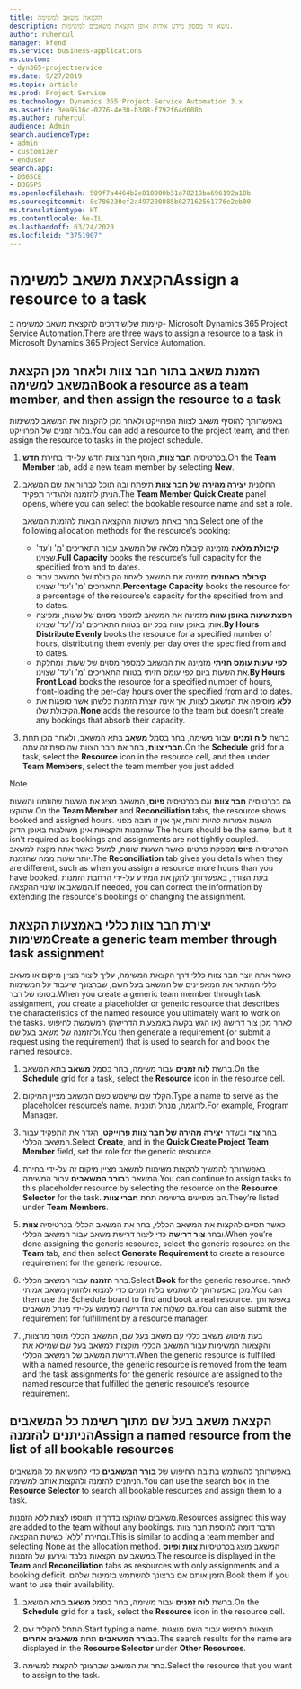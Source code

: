 ```yaml
---
title: הקצאת משאב למשימה
description: נושא זה מספק מידע אודות אופן הקצאת משאבים למשימות.
author: ruhercul
manager: kfend
ms.service: business-applications
ms.custom:
- dyn365-projectservice
ms.date: 9/27/2019
ms.topic: article
ms.prod: Project Service
ms.technology: Dynamics 365 Project Service Automation 3.x
ms.assetid: 3ea9516c-0276-4e30-b308-f792f64d608b
ms.author: ruhercul
audience: Admin
search.audienceType:
- admin
- customizer
- enduser
search.app:
- D365CE
- D365PS
ms.openlocfilehash: 509f7a4464b2e810900b31a78219ba696192a18b
ms.sourcegitcommit: 8c786230ef2a497280885b827162561776e2eb00
ms.translationtype: HT
ms.contentlocale: he-IL
ms.lasthandoff: 03/24/2020
ms.locfileid: "3751907"
---
```

# <a name="assign-a-resource-to-a-task"></a><span data-ttu-id="59f67-103">הקצאת משאב למשימה</span><span class="sxs-lookup"><span data-stu-id="59f67-103">Assign a resource to a task</span></span>

<span data-ttu-id="59f67-104">קיימות שלוש דרכים להקצאת משאב למשימה ב- Microsoft Dynamics 365 Project Service Automation.</span><span class="sxs-lookup"><span data-stu-id="59f67-104">There are three ways to assign a resource to a task in Microsoft Dynamics 365 Project Service Automation.</span></span>

## <a name="book-a-resource-as-a-team-member-and-then-assign-the-resource-to-a-task"></a><span data-ttu-id="59f67-105">הזמנת משאב בתור חבר צוות ולאחר מכן הקצאת המשאב למשימה</span><span class="sxs-lookup"><span data-stu-id="59f67-105">Book a resource as a team member, and then assign the resource to a task</span></span>

<span data-ttu-id="59f67-106">באפשרותך להוסיף משאב לצוות הפרוייקט ולאחר מכן להקצות את המשאב למשימות בלוח זמנים של הפרוייקט.</span><span class="sxs-lookup"><span data-stu-id="59f67-106">You can add a resource to the project team, and then assign the resource to tasks in the project schedule.</span></span>

1. <span data-ttu-id="59f67-107">בכרטיסיה **חבר צוות**, הוסף חבר צוות חדש על-ידי בחירת **חדש**.</span><span class="sxs-lookup"><span data-stu-id="59f67-107">On the **Team Member** tab, add a new team member by selecting **New**.</span></span> 

2. <span data-ttu-id="59f67-108">החלונית **יצירה מהירה של חבר צוות** תיפתח ובה תוכל לבחור את שם המשאב הניתן להזמנה ולהגדיר תפקיד.</span><span class="sxs-lookup"><span data-stu-id="59f67-108">The **Team Member Quick Create** panel opens, where you can select the bookable resource name and set a role.</span></span> 

    <span data-ttu-id="59f67-109">בחר באחת משיטות ההקצאה הבאות להזמנת המשאב:</span><span class="sxs-lookup"><span data-stu-id="59f67-109">Select one of the following allocation methods for the resource’s booking:</span></span>

    - <span data-ttu-id="59f67-110">**קיבולת מלאה** מזמינה קיבולת מלאה של המשאב עבור התאריכים 'מ' ו'עד' שצוינו.</span><span class="sxs-lookup"><span data-stu-id="59f67-110">**Full Capacity** books the resource’s full capacity for the specified from and to dates.</span></span>
    - <span data-ttu-id="59f67-111">**קיבולת באחוזים** מזמינה את המשאב לאחוז הקיבולת של המשאב עבור התאריכים 'מ' ו'עד' שצוינו.</span><span class="sxs-lookup"><span data-stu-id="59f67-111">**Percentage Capacity** books the resource for a percentage of the resource's capacity for the specified from and to dates.</span></span>
    - <span data-ttu-id="59f67-112">**‏‫הפצת שעות באופן שווה‬** מזמינה את המשאב למספר מסוים של שעות, ומפיצה אותן באופן שווה בכל יום בטווח התאריכים 'מ'/'עד' שצוינו.</span><span class="sxs-lookup"><span data-stu-id="59f67-112">**By Hours Distribute Evenly** books the resource for a specified number of hours, distributing them evenly per day over the specified from and to dates.</span></span>
    - <span data-ttu-id="59f67-113">**לפי ‏‫שעות עומס חזיתי‬** מזמינה את המשאב למספר מסוים של שעות, ומחלקת את השעות ביום לפי עומס חזיתי בטווח התאריכים 'מ' ו'עד' שצוינו.</span><span class="sxs-lookup"><span data-stu-id="59f67-113">**By Hours Front Load** books the resource for a specified number of hours, front-loading the per-day hours over the specified from and to dates.</span></span>
    - <span data-ttu-id="59f67-114">**ללא** מוסיפה את המשאב לצוות, אך אינה יוצרת הזמנות כלשהן אשר סופגות את הקיבולת שלו.</span><span class="sxs-lookup"><span data-stu-id="59f67-114">**None** adds the resource to the team but doesn’t create any bookings that absorb their capacity.</span></span>

3. <span data-ttu-id="59f67-115">ברשת **לוח זמנים** עבור משימה, בחר בסמל **משאב** בתא המשאב, ולאחר מכן תחת **חברי צוות**, בחר את חבר הצוות שהוספת זה עתה.</span><span class="sxs-lookup"><span data-stu-id="59f67-115">On the **Schedule** grid for a task, select the **Resource** icon in the resource cell, and then under **Team Members**, select the team member you just added.</span></span> 

> [!NOTE]
> <span data-ttu-id="59f67-116">גם בכרטיסיה **חבר צוות** וגם בכרטיסיה **פיוס**, המשאב מציג את השעות שהוזמנו והשעות שהוקצו.</span><span class="sxs-lookup"><span data-stu-id="59f67-116">On the **Team Member** and **Reconciliation** tabs, the resource shows booked and assigned hours.</span></span> <span data-ttu-id="59f67-117">השעות אמורות להיות זהות, אך אין זו חובה מפני שהזמנות והקצאות אינן משולבות באופן הדוק.</span><span class="sxs-lookup"><span data-stu-id="59f67-117">The hours should be the same, but it isn't required as bookings and assignments are not tightly coupled.</span></span> <span data-ttu-id="59f67-118">הכרטיסיה **פיוס** מספקת פרטים כאשר השעות שונות, למשל כאשר אתה מקצה למשאב יותר שעות ממה שהזמנת.</span><span class="sxs-lookup"><span data-stu-id="59f67-118">The **Reconciliation** tab gives you details when they are different, such as when you assign a resource more hours than you have booked.</span></span> <span data-ttu-id="59f67-119">בעת הצורך, באפשרותך לתקן את המידע על-ידי הרחבת הזמנות המשאב או שינוי ההקצאה.</span><span class="sxs-lookup"><span data-stu-id="59f67-119">If needed, you can correct the information by extending the resource's bookings or changing the assignment.</span></span>

## <a name="create-a-generic-team-member-through-task-assignment"></a><span data-ttu-id="59f67-120">יצירת חבר צוות כללי באמצעות הקצאת משימות</span><span class="sxs-lookup"><span data-stu-id="59f67-120">Create a generic team member through task assignment</span></span>

<span data-ttu-id="59f67-121">כאשר אתה יוצר חבר צוות כללי דרך הקצאת המשימה, עליך ליצור מציין מיקום או משאב כללי המתאר את המאפיינים של המשאב בעל השם, שברצונך שיעבוד על המשימות בסופו של דבר.</span><span class="sxs-lookup"><span data-stu-id="59f67-121">When you create a generic team member through task assignment, you create a placeholder or generic resource that describes the characteristics of the named resource you ultimately want to work on the tasks.</span></span> <span data-ttu-id="59f67-122">לאחר מכן צור דרישה (או הגש בקשה באמצעות הדרישה) המשמשת לחיפוש ולהזמנה של משאב בעל שם.</span><span class="sxs-lookup"><span data-stu-id="59f67-122">You then generate a requirement (or submit a request using the requirement) that is used to search for and book the named resource.</span></span>

1. <span data-ttu-id="59f67-123">ברשת **לוח זמנים** עבור משימה, בחר בסמל **משאב** בתא המשאב.</span><span class="sxs-lookup"><span data-stu-id="59f67-123">On the **Schedule** grid for a task, select the **Resource** icon in the resource cell.</span></span>

2. <span data-ttu-id="59f67-124">הקלד שם שישמש כשם המשאב מציין המיקום.</span><span class="sxs-lookup"><span data-stu-id="59f67-124">Type a name to serve as the placeholder resource’s name.</span></span> <span data-ttu-id="59f67-125">לדוגמה, מנהל תוכנית.</span><span class="sxs-lookup"><span data-stu-id="59f67-125">For example, Program Manager.</span></span>

3. <span data-ttu-id="59f67-126">בחר **צור** ובשדה **יצירה מהירה של חבר צוות פרוייקט**, הגדר את התפקיד עבור המשאב הכללי.</span><span class="sxs-lookup"><span data-stu-id="59f67-126">Select **Create**, and in the **Quick Create Project Team Member** field, set the role for the generic resource.</span></span>

4. <span data-ttu-id="59f67-127">באפשרותך להמשיך להקצות משימות למשאב מציין מיקום זה על-ידי בחירת המשאב ב**בורר המשאבים** עבור המשימה.</span><span class="sxs-lookup"><span data-stu-id="59f67-127">You can continue to assign tasks to this placeholder resource by selecting the resource on the **Resource Selector** for the task.</span></span> <span data-ttu-id="59f67-128">הם מופיעים ברשימה תחת **חברי צוות**.</span><span class="sxs-lookup"><span data-stu-id="59f67-128">They’re listed under **Team Members**.</span></span>

5. <span data-ttu-id="59f67-129">כאשר תסיים להקצות את המשאב הכללי, בחר את המשאב הכללי בכרטיסיה **צוות** ובחר **צור דרישה** כדי ליצור דרישת משאב עבור המשאב הכללי.</span><span class="sxs-lookup"><span data-stu-id="59f67-129">When you’re done assigning the generic resource, select the generic resource on the **Team** tab, and then select **Generate Requirement** to create a resource requirement for the generic resource.</span></span>

6. <span data-ttu-id="59f67-130">בחר **הזמנה** עבור המשאב הכללי.</span><span class="sxs-lookup"><span data-stu-id="59f67-130">Select **Book** for the generic resource.</span></span> <span data-ttu-id="59f67-131">לאחר מכן באפשרותך להשתמש בלוח זמנים כדי למצוא ולהזמין משאב אמיתי.</span><span class="sxs-lookup"><span data-stu-id="59f67-131">You can then use the Schedule board to find and book a real resource.</span></span> <span data-ttu-id="59f67-132">באפשרותך גם לשלוח את הדרישה למימוש על-ידי מנהל משאבים.</span><span class="sxs-lookup"><span data-stu-id="59f67-132">You can also submit the requirement for fulfillment by a resource manager.</span></span>

7. <span data-ttu-id="59f67-133">בעת מימוש משאב כללי עם משאב בעל שם, המשאב הכללי מוסר מהצוות, והקצאות המשימות עבור המשאב הכללי מוקצות למשאב בעל שם שמילא את דרישת המשאב של המשאב הכללי.</span><span class="sxs-lookup"><span data-stu-id="59f67-133">When the generic resource is fulfilled with a named resource, the generic resource is removed from the team and the task assignments for the generic resource are assigned to the named resource that fulfilled the generic resource’s resource requirement.</span></span>

## <a name="assign-a-named-resource-from-the-list-of-all-bookable-resources"></a><span data-ttu-id="59f67-134">הקצאת משאב בעל שם מתוך רשימת כל המשאבים הניתנים להזמנה</span><span class="sxs-lookup"><span data-stu-id="59f67-134">Assign a named resource from the list of all bookable resources</span></span>

<span data-ttu-id="59f67-135">באפשרותך להשתמש בתיבת החיפוש של **בורר המשאבים** כדי לחפש את כל המשאבים הניתנים להזמנה ולהקצות אותם למשימה.</span><span class="sxs-lookup"><span data-stu-id="59f67-135">You can use the search box in the **Resource Selector** to search all bookable resources and assign them to a task.</span></span>

<span data-ttu-id="59f67-136">משאבים שהוקצו בדרך זו יתווספו לצוות ללא הזמנות.</span><span class="sxs-lookup"><span data-stu-id="59f67-136">Resources assigned this way are added to the team without any bookings.</span></span> <span data-ttu-id="59f67-137">הדבר דומה להוספת חבר צוות ובחירת 'ללא' כשיטת ההקצאה.</span><span class="sxs-lookup"><span data-stu-id="59f67-137">This is similar to adding a team member and selecting None as the allocation method.</span></span> <span data-ttu-id="59f67-138">המשאב מוצג בכרטיסיות **צוות** ו**פיוס** כמשאב עם הקצאות בלבד וגירעון של הזמנות.</span><span class="sxs-lookup"><span data-stu-id="59f67-138">The resource is displayed in the **Team** and **Reconciliation** tabs as resources with only assignments and a booking deficit.</span></span> <span data-ttu-id="59f67-139">הזמן אותם אם ברצונך להשתמש בזמינות שלהם.</span><span class="sxs-lookup"><span data-stu-id="59f67-139">Book them if you want to use their availability.</span></span>

1. <span data-ttu-id="59f67-140">ברשת **לוח זמנים** עבור משימה, בחר בסמל **משאב** בתא המשאב.</span><span class="sxs-lookup"><span data-stu-id="59f67-140">On the **Schedule** grid for a task, select the **Resource** icon in the resource cell.</span></span>

2. <span data-ttu-id="59f67-141">התחל להקליד שם.</span><span class="sxs-lookup"><span data-stu-id="59f67-141">Start typing a name.</span></span> <span data-ttu-id="59f67-142">תוצאות החיפוש עבור השם מוצגות ב**בורר המשאבים** תחת **משאבים אחרים**.</span><span class="sxs-lookup"><span data-stu-id="59f67-142">The search results for the name are displayed in the **Resource Selector** under **Other Resources**.</span></span>

3. <span data-ttu-id="59f67-143">בחר את המשאב שברצונך להקצות למשימה.</span><span class="sxs-lookup"><span data-stu-id="59f67-143">Select the resource that you want to assign to the task.</span></span>

